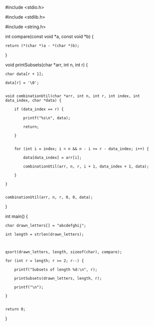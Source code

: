 
#include <stdio.h>

#include <stdlib.h>

#include <string.h>

int compare(const void *a, const void *b) {

    return (*(char *)a - *(char *)b);

}




void printSubsets(char *arr, int n, int r) {

    char data[r + 1];

    data[r] = '\0';


    void combinationUtil(char *arr, int n, int r, int index, int data_index, char *data) {

        if (data_index == r) {

            printf("%s\n", data);

            return;

        }


        for (int i = index; i < n && n - i >= r - data_index; i++) {

            data[data_index] = arr[i];

            combinationUtil(arr, n, r, i + 1, data_index + 1, data);

        }

    }


    combinationUtil(arr, n, r, 0, 0, data);

}


int main() {

    char drawn_letters[] = "abcdefghij";

    int length = strlen(drawn_letters);



    qsort(drawn_letters, length, sizeof(char), compare);

    for (int r = length; r >= 2; r--) {

        printf("Subsets of length %d:\n", r);

        printSubsets(drawn_letters, length, r);

        printf("\n");

    }


    return 0;

}
